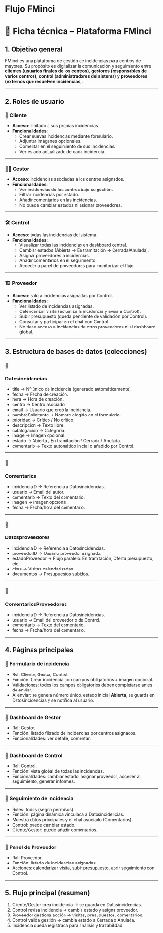# Flujo FMinci

# **📑 Ficha técnica – Plataforma FMinci**

## **1. Objetivo general**

FMinci es una plataforma de gestión de incidencias para centros de mayores. Su propósito es digitalizar la comunicación y seguimiento entre **clientes (usuarios finales de los centros)**, **gestores (responsables de varios centros)**, **control (administradores del sistema)** y **proveedores (externos que resuelven incidencias)**.

---

## **2. Roles de usuario**

### **👤 Cliente**

- **Acceso**: limitado a sus propias incidencias.
- **Funcionalidades**:
    - Crear nuevas incidencias mediante formulario.
    - Adjuntar imágenes opcionales.
    - Comentar en el seguimiento de sus incidencias.
    - Ver estado actualizado de cada incidencia.

---

### **🧑‍💼 Gestor**

- **Acceso**: incidencias asociadas a los centros asignados.
- **Funcionalidades**:
    - Ver incidencias de los centros bajo su gestión.
    - Filtrar incidencias por estado.
    - Añadir comentarios en las incidencias.
    - No puede cambiar estados ni asignar proveedores.

---

### **🛠️ Control**

- **Acceso**: todas las incidencias del sistema.
- **Funcionalidades**:
    - Visualizar todas las incidencias en dashboard central.
    - Cambiar estados (Abierta → En tramitación → Cerrada/Anulada).
    - Asignar proveedores a incidencias.
    - Añadir comentarios en el seguimiento.
    - Acceder a panel de proveedores para monitorizar el flujo.

---

### **🏗️ Proveedor**

- **Acceso**: solo a incidencias asignadas por Control.
- **Funcionalidades**:
    - Ver listado de incidencias asignadas.
    - Calendarizar visita (actualiza la incidencia y avisa a Control).
    - Subir presupuesto (queda pendiente de validación por Control).
    - Consultar y participar en el chat con Control.
    - No tiene acceso a incidencias de otros proveedores ni al dashboard global.

---

## **3. Estructura de bases de datos (colecciones)**

### **📂**

### **Datosincidencias**

- title → Nº único de incidencia (generado automáticamente).
- fecha → Fecha de creación.
- hora → Hora de creación.
- centro → Centro asociado.
- email → Usuario que creó la incidencia.
- nombreSolicitante → Nombre elegido en el formulario.
- prioridad → Crítico / No crítico.
- descripcion → Texto libre.
- catalogacion → Categoría.
- image → Imagen opcional.
- estado → Abierta / En tramitación / Cerrada / Anulada.
- comentario → Texto automático inicial o añadido por Control.

---

### **📂**

### **Comentarios**

- incidenciaID → Referencia a Datosincidencias.
- usuario → Email del autor.
- comentario → Texto del comentario.
- imagen → Imagen opcional.
- fecha → Fecha/hora del comentario.

---

### **📂**

### **Datosproveedores**

- incidenciaID → Referencia a Datosincidencias.
- proveedorID → Usuario proveedor asignado.
- estadoProveedor → Flujo paralelo: En tramitación, Oferta presupuesto, etc.
- citas → Visitas calendarizadas.
- documentos → Presupuestos subidos.

---

### **📂**

### **ComentariosProveedores**

- incidenciaID → Referencia a Datosincidencias.
- usuario → Email del proveedor o de Control.
- comentario → Texto del comentario.
- fecha → Fecha/hora del comentario.

---

## **4. Páginas principales**

### **📄 Formulario de incidencia**

- Rol: Cliente, Gestor, Control.
- Función: Crear incidencia con campos obligatorios + imagen opcional.
- Validaciones: todos los campos obligatorios deben completarse antes de enviar.
- Al enviar: se genera número único, estado inicial **Abierta**, se guarda en Datosincidencias y se notifica al usuario.

---

### **📄 Dashboard de Gestor**

- Rol: Gestor.
- Función: listado filtrado de incidencias por centros asignados.
- Funcionalidades: ver detalle, comentar.

---

### **📄 Dashboard de Control**

- Rol: Control.
- Función: vista global de todas las incidencias.
- Funcionalidades: cambiar estado, asignar proveedor, acceder al seguimiento, generar informes.

---

### **📄 Seguimiento de incidencia**

- Roles: todos (según permisos).
- Función: página dinámica vinculada a Datosincidencias.
- Muestra datos principales y el chat asociado (Comentarios).
- Control: puede cambiar estado.
- Cliente/Gestor: puede añadir comentarios.

---

### **📄 Panel de Proveedor**

- Rol: Proveedor.
- Función: listado de incidencias asignadas.
- Acciones: calendarizar visita, subir presupuesto, abrir seguimiento con Control.

---

## **5. Flujo principal (resumen)**

1. Cliente/Gestor crea incidencia → se guarda en Datosincidencias.
2. Control revisa incidencia → cambia estado y asigna proveedor.
3. Proveedor gestiona acción → visitas, presupuestos, comentarios.
4. Control valida gestión → cambia estado a Cerrada o Anulada.
5. Incidencia queda registrada para análisis y trazabilidad.